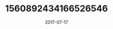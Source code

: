 ---
title: "1560892434166526546"
image: "2017-07-17 22.01.39 1560892434166526546_46248401"
date: "2017-07-17"
type: "photo"
---